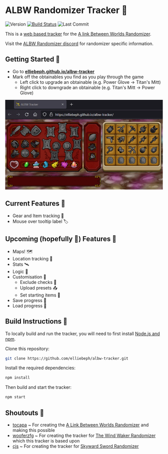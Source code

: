 # ALBW Randomizer Tracker 📝

![Version](https://img.shields.io/github/package-json/v/elliebeph/albw-tracker) [![Build Status](https://github.com/elliebeph/albw-tracker/actions/workflows/ci.yml/badge.svg)](https://github.com/elliebeph/albw-tracker/actions) ![Last Commit](https://img.shields.io/github/last-commit/elliebeph/albw-tracker)

This is a [web based tracker](https://elliebeph.github.io/albw-tracker) for the [A link Between Worlds Randomizer](https://gitlab.com/marsolk/albw-randomizer-cli).

Visit the [ALBW Randomizer discord](https://discord.gg/dmAJh2uY7M) for randomizer specific information.

## Getting Started 🛫

* Go to [**elliebeph.github.io/albw-tracker**](https://elliebeph.github.io/albw-tracker)
* Mark off the obtainables you find as you play through the game
  * Left click to upgrade an obtainable (e.g. Power Glove -> Titan's Mitt)
  * Right click to downgrade an obtainable (e.g. Titan's Mitt -> Power Glove)

[![demo](albw-tracker-demo.gif)](https://elliebeph.github.io/albw-tracker)

## Current Features 🔆

* Gear and Item tracking 🏹
* Mouse over tooltip label 🏷️

## Upcoming (hopefully 🤞) Features 📅

* Maps! 🗺️
* Location tracking 🧭
* Stats 🛰️
* Logic 🧠
* Customisation 🎨
  * Exclude checks 🚫
  * Upload presets 📤
  * Set starting items 🧾
* Save progress 💾
* Load progress 🔌

## Build Instructions 🧩

To locally build and run the tracker, you will need to first install [Node.js and npm](https://www.npmjs.com/get-npm).

Clone this repository:
```bash
git clone https://github.com/elliebeph/albw-tracker.git
```

Install the required dependencies:
```bash
npm install
```

Then build and start the tracker:
```bash
npm start
```

## Shoutouts 📣

* [tocapa](https://gitlab.com/marsolk) ~ For creating the [A Link Between Worlds Randomizer](https://gitlab.com/marsolk/albw-randomizer-cli) and making this possible
* [wooferzfg](https://github.com/wooferzfg) ~ For creating the tracker for [The Wind Waker Randomizer](https://github.com/wooferzfg/tww-rando-tracker) which this tracker is based upon
* [cjs](https://github.com/cjs8487) ~ For creating the tracker for [Skyward Sword Randomizer](https://github.com/cjs8487/SS-Randomizer-Tracker)
